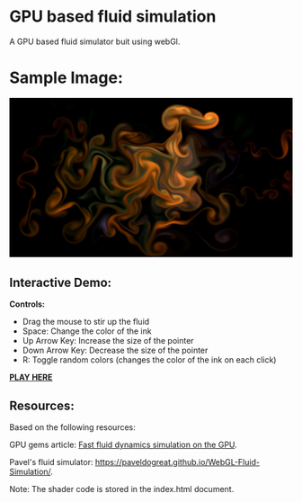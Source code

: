 # GPU based fluid simulation

A GPU based fluid simulator buit using webGl. 

# Sample Image:

![Sample](./demo.png)

## Interactive Demo:

**Controls:**
- Drag the mouse to stir up the fluid
- Space: Change the color of the ink
- Up Arrow Key: Increase the size of the pointer
- Down Arrow Key: Decrease the size of the pointer
- R: Toggle random colors (changes the color of the ink on each click) 

[**PLAY HERE**](https://akshaysharma21.github.io/fluid-simulation/)

## Resources:
Based on the following resources:

GPU gems article: [Fast fluid dynamics simulation on the GPU](https://developer.download.nvidia.com/books/HTML/gpugems/gpugems_ch38.html).

Pavel's fluid simulator: https://paveldogreat.github.io/WebGL-Fluid-Simulation/.

Note: The shader code is stored in the index.html document.



